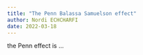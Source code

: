 ```yaml
---
title: "The Penn Balassa Samuelson effect"
author: Nordi ECHCHARFI
date: 2022-03-18
---
```


<style>body {text-align: justify}</style>
<style>body {"font-family: Brill; font-size:3pt; text-align: justify}</style>


the Penn effect is ... 